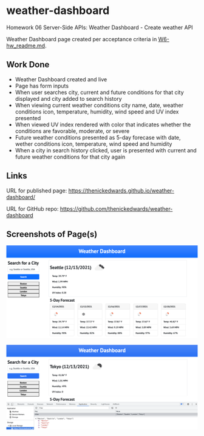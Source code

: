 # weather-dashboard
Homework 06 Server-Side APIs: Weather Dashboard - Create weather API

Weather Dashboard page created per acceptance criteria in [W6-hw_readme.md](W6-hw_readme.md).

## Work Done
* Weather Dashboard created and live
* Page has form inputs
* When user searches city, current and future conditions for that city displayed and city added to search history
* When viewing current weather conditions city name, date, weather conditions icon, temperature, humidity, wind speed and UV index presented
* When viewed UV index rendered with color that indicates whether the conditions are favorable, moderate, or severe
* Future weather conditions presented as 5-day forecase with date, wether conditions icon, temperature, wind speed and humidity
* When a city in search history clicked, user is presented with current and future weather conditions for that city again

## Links
URL for published page: https://thenickedwards.github.io/weather-dashboard/

URL for GitHub repo: https://github.com/thenickedwards/weather-dashboard

## Screenshots of Page(s)
![Screenshot of Nick Edwards' Weather Dashboard webpage.](WD_screenshot-main.png)

![Screenshot of Nick Edwards' Weather Dashboard webpage with local storage data.](WD_screenshot-localstorage.png)